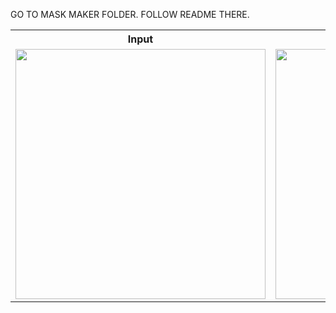 GO TO MASK MAKER FOLDER. FOLLOW README THERE.

<table>
  <tr>
    <th>Input</th>
    <th>Output</th>
  </tr>
  <tr>
    <td><img src="https://github.com/ViditLohia/Sand-Dune-Detection-On-MARS/blob/master/CompressedImages/orig.png" width=400></td>
    <td><img src="https://github.com/ViditLohia/Sand-Dune-Detection-On-MARS/blob/master/CompressedImages/1%20(3).png" width=400></td>
  </tr>
</table>





